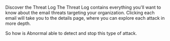 Discover the Threat Log
The Threat Log contains everything you'll want to know about the email threats targeting your organization. Clicking each email will take you to the details page, where you can explore each attack in more depth.

So how is Abnormal able to detect and stop this type of attack.